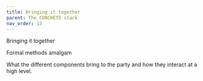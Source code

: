```yaml
---
title: Bringing it together
parent: The CONCRETE stack
nav_order: 13
---
```


Bringing it together

Formal methods amalgam

What the different components bring to the party and how they interact at a high level.
